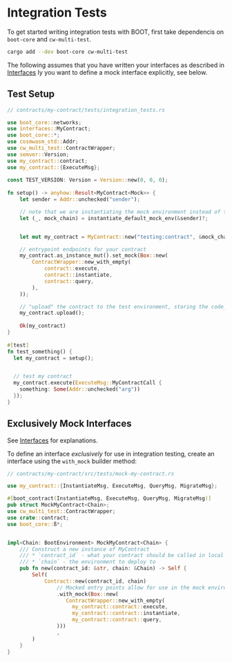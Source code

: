 # Integration Tests

To get started writing integration tests with BOOT, first take dependencis on `boot-core` and `cw-multi-test`.

```bash
cargo add --dev boot-core cw-multi-test
```

The following assumes that you have written your interfaces as described in [Interfaces](./quick_start/interfaces.md) Iy you want to define a mock interface explicitly, see below.

## Test Setup

```rust
// contracts/my-contract/tests/integration_tests.rs

use boot_core::networks;  
use interfaces::MyContract;
use boot_core::*;  
use cosmwasm_std::Addr;  
use cw_multi_test::ContractWrapper;
use semver::Version;
use my_contract::contract;
use my_contract::{ExecuteMsg};
  
const TEST_VERSION: Version = Version::new(0, 0, 0);  
  
fn setup() -> anyhow::Result<MyContract<Mock>> {  
    let sender = Addr::unchecked("sender"); 

    // note that we are instantiating the mock environment instead of the daemon_environment
    let (_, mock_chain) = instantiate_default_mock_env(&sender)?;  


    let mut my_contract = MyContract::new("testing:contract", &mock_chain);  

    // entrypoint endpoints for your contract
    my_contract.as_instance_mut().set_mock(Box::new(  
        ContractWrapper::new_with_empty(
            contract::execute,  
            contract::instantiate,  
            contract::query,  
        ),
    ));

    // "upload" the contract to the test environment, storing the code_id
    my_contract.upload(); 
  
    Ok(my_contract)  
}  
  
#[test]  
fn test_something() {  
  let my_contract = setup();  


  // test my contract
  my_contract.execute(ExecuteMsg::MyContractCall {
    something: Some(Addr::unchecked("arg"))
  });
}
```

## Exclusively Mock Interfaces

See [Interfaces](./quick_start/interfaces.md)  for explanations.

To define an interface *exclusively* for use in integration testing, create an interface using the `with_mock` builder method:

```rust
// contracts/my-contract/src/tests/mock-my-contract.rs

use my_contract::{InstantiateMsg, ExecuteMsg, QueryMsg, MigrateMsg};

#[boot_contract(InstantiateMsg, ExecuteMsg, QueryMsg, MigrateMsg)]
pub struct MockMyContract<Chain>;
use cw_multi_test::ContractWrapper;
use crate::contract;
use boot_core::ß*;


impl<Chain: BootEnvironment> MockMyContract<Chain> {
    /// Construct a new instance of MyContract
    /// * `contract_id` - what your contract should be called in local state (*not* on-chain)
    /// * `chain` - the environment to deploy to
    pub fn new(contract_id: &str, chain: &Chain) -> Self {
        Self(
            Contract::new(contract_id, chain)
                // Mocked entry points allow for use in the mock environment (cw-multi-test)
                .with_mock(Box::new(
                   ContractWrapper::new_with_empty(
                     my_contract::contract::execute,
                     my_contract::contract::instantiate,
                     my_contract::contract::query,
                )))
                ,
        )
    }
}
```
